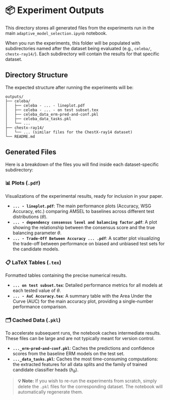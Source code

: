 # 📦 Experiment Outputs

This directory stores all generated files from the experiments run in the main `adaptive_model_selection.ipynb` notebook.

When you run the experiments, this folder will be populated with subdirectories named after the dataset being evaluated (e.g., `celeba/`, `chestx-ray14/`). Each subdirectory will contain the results for that specific dataset.

## Directory Structure

The expected structure after running the experiments will be:

```
outputs/
├── celeba/
│   ├── celeba - ... - lineplot.pdf
│   ├── celeba - ... - on test subset.tex
│   ├── celeba_data_erm-pred-and-conf.pkl
│   ├── celeba_data_tasks.pkl
│   └── ...
├── chestx-ray14/
│   └── ... (similar files for the ChestX-ray14 dataset)
└── README.md
```

## Generated Files

Here is a breakdown of the files you will find inside each dataset-specific subdirectory:

### 📊 Plots (`.pdf`)
Visualizations of the experimental results, ready for inclusion in your paper.
-   **`... - lineplot.pdf`**: The main performance plots (Accuracy, WSG Accuracy, etc.) comparing AMSEL to baselines across different test distributions ($`\theta`$).
-   **`... - dependency consensus level and balancing factor.pdf`**: A plot showing the relationship between the consensus score and the true balancing parameter $`\theta`$.
-   **`... - Trade-Off Between Accuracy ... .pdf`**: A scatter plot visualizing the trade-off between performance on biased and unbiased test sets for the candidate models.

### 📋 LaTeX Tables (`.tex`)
Formatted tables containing the precise numerical results.
-   **`... on test subset.tex`**: Detailed performance metrics for all models at each tested value of $`\theta`$.
-   **`... - AuC Accuracy.tex`**: A summary table with the Area Under the Curve (AUC) for the main accuracy plot, providing a single-number performance comparison.

### 🗂️ Cached Data (`.pkl`)
To accelerate subsequent runs, the notebook caches intermediate results. These files can be large and are not typically meant for version control.
-   **`..._erm-pred-and-conf.pkl`**: Caches the predictions and confidence scores from the baseline ERM models on the test set.
-   **`..._data_tasks.pkl`**: Caches the most time-consuming computations: the extracted features for all data splits and the family of trained candidate classifier heads ($`h_\theta`$).

> **💡 Note:** If you wish to re-run the experiments from scratch, simply delete the `.pkl` files for the corresponding dataset. The notebook will automatically regenerate them.